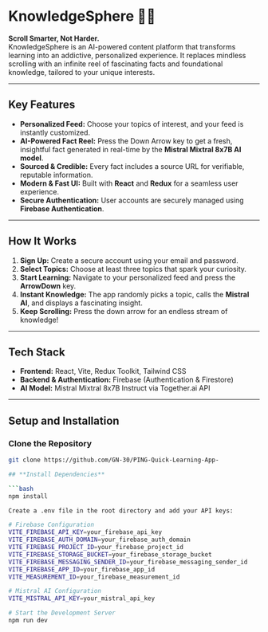 # KnowledgeSphere 🧠✨

**Scroll Smarter, Not Harder.**  
KnowledgeSphere is an AI-powered content platform that transforms learning into an addictive, personalized experience. It replaces mindless scrolling with an infinite reel of fascinating facts and foundational knowledge, tailored to your unique interests.

---

## **Key Features**

- **Personalized Feed:** Choose your topics of interest, and your feed is instantly customized.  
- **AI-Powered Fact Reel:** Press the Down Arrow key to get a fresh, insightful fact generated in real-time by the **Mistral Mixtral 8x7B AI model**.  
- **Sourced & Credible:** Every fact includes a source URL for verifiable, reputable information.  
- **Modern & Fast UI:** Built with **React** and **Redux** for a seamless user experience.  
- **Secure Authentication:** User accounts are securely managed using **Firebase Authentication**.

---

## **How It Works**

1. **Sign Up:** Create a secure account using your email and password.  
2. **Select Topics:** Choose at least three topics that spark your curiosity.  
3. **Start Learning:** Navigate to your personalized feed and press the **ArrowDown** key.  
4. **Instant Knowledge:** The app randomly picks a topic, calls the **Mistral AI**, and displays a fascinating insight.  
5. **Keep Scrolling:** Press the down arrow for an endless stream of knowledge!  

---

## **Tech Stack**

- **Frontend:** React, Vite, Redux Toolkit, Tailwind CSS  
- **Backend & Authentication:** Firebase (Authentication & Firestore)  
- **AI Model:** Mistral Mixtral 8x7B Instruct via Together.ai API  

---

## **Setup and Installation**

### Clone the Repository
```bash
git clone https://github.com/GN-30/PING-Quick-Learning-App-

## **Install Dependencies**

```bash
npm install

Create a .env file in the root directory and add your API keys:

# Firebase Configuration
VITE_FIREBASE_API_KEY=your_firebase_api_key
VITE_FIREBASE_AUTH_DOMAIN=your_firebase_auth_domain
VITE_FIREBASE_PROJECT_ID=your_firebase_project_id
VITE_FIREBASE_STORAGE_BUCKET=your_firebase_storage_bucket
VITE_FIREBASE_MESSAGING_SENDER_ID=your_firebase_messaging_sender_id
VITE_FIREBASE_APP_ID=your_firebase_app_id
VITE_MEASUREMENT_ID=your_firebase_measurement_id

# Mistral AI Configuration
VITE_MISTRAL_API_KEY=your_mistral_api_key

# Start the Development Server
npm run dev


